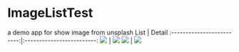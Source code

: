 # ImageListTest
a demo app for show image from unsplash
List                          |  Detail
:-------------------------:|:-------------------------:
<img src="https://user-images.githubusercontent.com/17793203/118750169-dea82280-b899-11eb-92b5-7f9979e3b15f.png">  |  <img src="https://user-images.githubusercontent.com/17793203/118750922-66daf780-b89b-11eb-93e0-fd46d21fa1d8.png">
<img src="https://user-images.githubusercontent.com/17793203/118751056-9e49a400-b89b-11eb-9f4b-4ddd765940b6.png">  |  <img src="https://user-images.githubusercontent.com/17793203/118750927-693d5180-b89b-11eb-8b91-37092c3a2dab.png">










